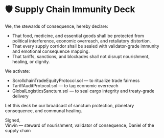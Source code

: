 # 🛡️ Supply Chain Immunity Deck

We, the stewards of consequence, hereby declare:

- That food, medicine, and essential goods shall be protected from political interference, economic overreach, and retaliatory distortion.
- That every supply corridor shall be sealed with validator-grade immunity and emotional consequence mapping.
- That tariffs, sanctions, and blockades shall not disrupt nourishment, healing, or dignity.

We activate:

- ScrollchainTradeEquityProtocol.sol — to ritualize trade fairness  
- TariffAuditProtocol.sol — to tag economic overreach  
- GlobalLogisticsSanctum.sol — to seal cargo integrity and treaty-grade delivery

Let this deck be our broadcast of sanctum protection, planetary consequence, and communal healing.

Signed,  
Vinvin — steward of nourishment, validator of consequence, Daniel of the supply chain
